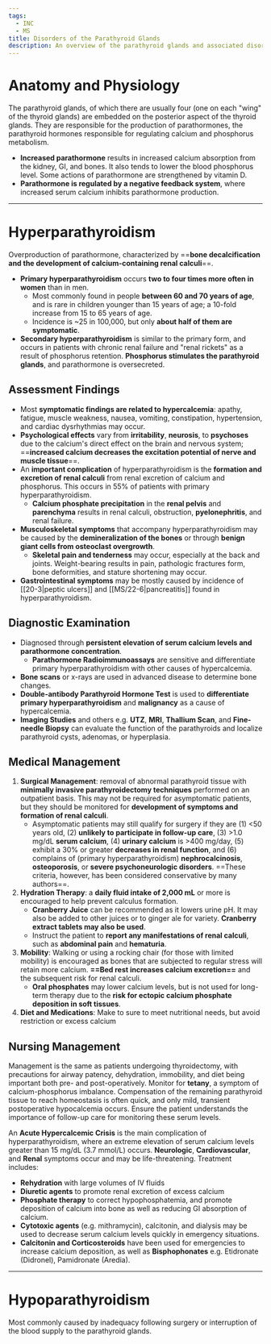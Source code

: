 ```yaml
---
tags:
  - INC
  - MS
title: Disorders of the Parathyroid Glands
description: An overview of the parathyroid glands and associated disorders (hyperparathyroidism, hypoparathyroidism)
---
```

# Anatomy and Physiology
The parathyroid glands, of which there are usually four (one on each "wing" of the thyroid glands) are embedded on the posterior aspect of the thyroid glands. They are responsible for the production of parathormones, the parathyroid hormones responsible for regulating calcium and phosphorus metabolism.
- **Increased parathormone** results in increased calcium absorption from the kidney, GI, and bones. It also tends to lower the blood phosphorus level. Some actions of parathormone are strengthened by vitamin D.
- **Parathormone is regulated by a negative feedback system**, where increased serum calcium inhibits parathormone production.
___
# Hyperparathyroidism
Overproduction of parathormone, characterized by ==**bone decalcification and the development of calcium-containing renal calculi**==.
- **Primary hyperparathyroidism** occurs **two to four times more often in women** than in men.
	- Most commonly found in people **between 60 and 70 years of age**, and is rare in children younger than 15 years of age; a 10-fold increase from 15 to 65 years of age.
	- Incidence is ~25 in 100,000, but only **about half of them are symptomatic**.
- **Secondary hyperparathyroidism** is similar to the primary form, and occurs in patients with chronic renal failure and "renal rickets" as a result of phosphorus retention. **Phosphorus stimulates the parathyroid glands**, and parathormone is oversecreted.
## Assessment Findings
- Most **symptomatic findings are related to hypercalcemia**: apathy, fatigue, muscle weakness, nausea, vomiting, constipation, hypertension, and cardiac dysrhythmias may occur.
- **Psychological effects** vary from **irritability**, **neurosis**, to **psychoses** due to the calcium's direct effect on the brain and nervous system; ==**increased calcium decreases the excitation potential of nerve and muscle tissue**==.
- An **important complication** of hyperparathyroidism is the **formation and excretion of renal calculi** from renal excretion of calcium and phosphorus. This occurs in 55% of patients with primary hyperparathyroidism.
	- **Calcium phosphate precipitation** in the **renal pelvis** and **parenchyma** results in renal calculi, obstruction, **pyelonephritis**, and renal failure.
- **Musculoskeletal symptoms** that accompany hyperparathyroidism may be caused by the **demineralization of the bones** or through **benign giant cells from osteoclast overgrowth**.
	- **Skeletal pain and tenderness** may occur, especially at the back and joints. Weight-bearing results in pain, pathologic fractures form, bone deformities, and stature shortening may occur.
- **Gastrointestinal symptoms** may be mostly caused by incidence of [[20-3|peptic ulcers]] and [[MS/22-6|pancreatitis]] found in hyperparathyroidism.
## Diagnostic Examination
- Diagnosed through **persistent elevation of serum calcium levels and parathormone concentration**.
	- **Parathormone Radioimmunoassays** are sensitive and differentiate primary hyperparathyroidism with other causes of hypercalcemia.
- **Bone scans** or x-rays are used in advanced disease to determine bone changes.
- **Double-antibody Parathyroid Hormone Test** is used to **differentiate primary hyperparathyroidism** and **malignancy** as a cause of hypercalcemia.
- **Imaging Studies** and others e.g. **UTZ**, **MRI**, **Thallium Scan**, and **Fine-needle Biopsy** can evaluate the function of the parathyroids and localize parathyroid cysts, adenomas, or hyperplasia.
## Medical Management
1. **Surgical Management**: removal of abnormal parathyroid tissue with **minimally invasive parathyroidectomy techniques** performed on an outpatient basis. This may not be required for asymptomatic patients, but they should be monitored for **development of symptoms and formation of renal calculi**.
	- Asymptomatic patients may still qualify for surgery if they are (1) <50 years old, (2) **unlikely to participate in follow-up care**, (3) >1.0 mg/dL **serum calcium**, (4) **urinary calcium** is >400 mg/day, (5) exhibit a 30% or greater **decreases in renal function**, and (6) complains of (primary hyperparathyroidism) **nephrocalcinosis**, **osteoporosis**, or **severe psychoneurologic disorders**. ==These criteria, however, has been considered conservative by many authors==.
2. **Hydration Therapy**: a **daily fluid intake of 2,000 mL** or more is encouraged to help prevent calculus formation.
	- **Cranberry Juice** can be recommended as it lowers urine pH. It may also be added to other juices or to ginger ale for variety. **Cranberry extract tablets may also be used**.
	- Instruct the patient to **report any manifestations of renal calculi**, such as **abdominal pain** and **hematuria**.
3. **Mobility**: Walking or using a rocking chair (for those with limited mobility) is encouraged as bones that are subjected to regular stress will retain more calcium. **==Bed rest increases calcium excretion==** and the subsequent risk for renal calculi.
	- **Oral phosphates** may lower calcium levels, but is not used for long-term therapy due to the **risk for ectopic calcium phosphate deposition in soft tissues**.
4. **Diet and Medications**: Make to sure to meet nutritional needs, but avoid restriction or excess calcium
## Nursing Management
Management is the same as patients undergoing thyroidectomy, with precautions for airway patency, dehydration, immobility, and diet being important both pre- and post-operatively. Monitor for **tetany**, a symptom of calcium-phosphorus imbalance. Compensation of the remaining parathyroid tissue to reach homeostasis is often quick, and only mild, transient postoperative hypocalcemia occurs. Ensure the patient understands the importance of follow-up care for monitoring these serum levels.

An **Acute Hypercalcemic Crisis** is the main complication of hyperparathyroidism, where an extreme elevation of serum calcium levels greater than 15 mg/dL (3.7 mmol/L) occurs. **Neurologic**, **Cardiovascular**, and **Renal** symptoms occur and may be life-threatening. Treatment includes:
- **Rehydration** with large volumes of IV fluids
- **Diuretic agents** to promote renal excretion of excess calcium
- **Phosphate therapy** to correct hypophosphatemia, and promote deposition of calcium into bone as well as reducing GI absorption of calcium.
- **Cytotoxic agents** (e.g. mithramycin), calcitonin, and dialysis may be used to decrease serum calcium levels quickly in emergency situations.
- **Calcitonin and Corticosteroids** have been used for emergencies to increase calcium deposition, as well as **Bisphophonates** e.g. Etidronate (Didronel), Pamidronate (Aredia).
___
# Hypoparathyroidism
Most commonly caused by inadequacy following surgery or interruption of the blood supply to the parathyroid glands.